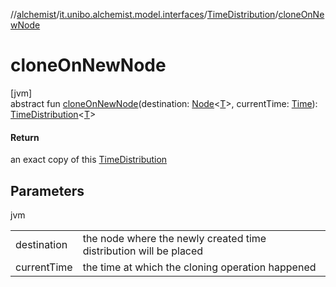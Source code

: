 //[alchemist](../../../index.md)/[it.unibo.alchemist.model.interfaces](../index.md)/[TimeDistribution](index.md)/[cloneOnNewNode](clone-on-new-node.md)

# cloneOnNewNode

[jvm]\
abstract fun [cloneOnNewNode](clone-on-new-node.md)(destination: [Node](../-node/index.md)<[T](../-node/index.md)>, currentTime: [Time](../-time/index.md)): [TimeDistribution](index.md)<[T](../-node/index.md)>

#### Return

an exact copy of this [TimeDistribution](index.md)

## Parameters

jvm

| | |
|---|---|
| destination | the node where the newly created time distribution will be placed |
| currentTime | the time at which the cloning operation happened |
